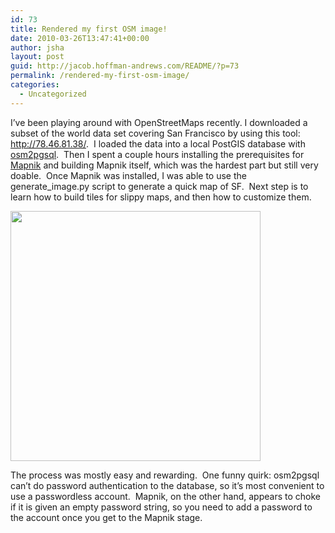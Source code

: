 ```yaml
---
id: 73
title: Rendered my first OSM image!
date: 2010-03-26T13:47:41+00:00
author: jsha
layout: post
guid: http://jacob.hoffman-andrews.com/README/?p=73
permalink: /rendered-my-first-osm-image/
categories:
  - Uncategorized
---
```

I&#8217;ve been playing around with OpenStreetMaps recently. I downloaded a subset of the world data set covering San Francisco by using this tool: <http://78.46.81.38/>.  I loaded the data into a local PostGIS database with [osm2pgsql](http://wiki.openstreetmap.org/wiki/Osm2pgsql).  Then I spent a couple hours installing the prerequisites for [Mapnik](http://wiki.openstreetmap.org/wiki/Mapnik) and building Mapnik itself, which was the hardest part but still very doable.  Once Mapnik was installed, I was able to use the generate_image.py script to generate a quick map of SF.  Next step is to learn how to build tiles for slippy maps, and then how to customize them.

[<img class="alignnone" src="/osm/first-sf-render-thumb.png" alt="" width="400" height="400" />](/osm/first-sf-render.png)

The process was mostly easy and rewarding.  One funny quirk: osm2pgsql can&#8217;t do password authentication to the database, so it&#8217;s most convenient to use a passwordless account.  Mapnik, on the other hand, appears to choke if it is given an empty password string, so you need to add a password to the account once you get to the Mapnik stage.